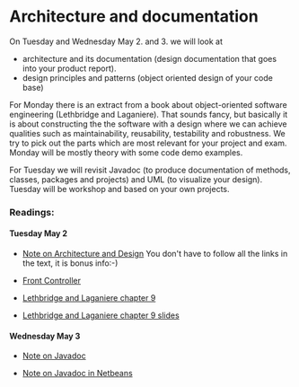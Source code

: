 # Architecture and documentation

On Tuesday and Wednesday May 2. and 3. we will look at 

* architecture and its documentation (design documentation that goes into your product report). 
* design principles and patterns (object oriented design of your code base)

For Monday there is an extract from a book about object-oriented software engineering (Lethbridge and Laganiere). That sounds fancy, but basically it is about constructing the the software with a design where we can achieve qualities such as maintainability, reusability, testability and robustness. We try to pick out the parts which are most relevant for your project and exam. Monday will be mostly theory with some code demo examples.

For Tuesday we will revisit Javadoc (to produce documentation of methods, classes, packages and projects) and UML (to visualize your design). Tuesday will be workshop and based on your own projects.

### Readings:
#### Tuesday May 2

- [Note on Architecture and Design](Architecture-Design/design-architecture.md) You don't have to follow all the links in the text, it is bonus info:-)
- [Front Controller](Architecture-Design/arch-Frontcontroller-CoreJ2EEPatterns.pdf)

- [Lethbridge and Laganiere chapter 9](Architecture-Design/arch-LethbridgeLaganiereExtract.pdf)
- [Lethbridge and Laganiere chapter 9 slides](Architecture-Design/arch-LethbridgeLaganiere_ch09.ppt)


#### Wednesday May 3


- [Note on Javadoc](Documentation/arch-Javadoc.md)

- [Note on Javadoc in Netbeans](Documentation/arch-JavadocNetbeans.md)


